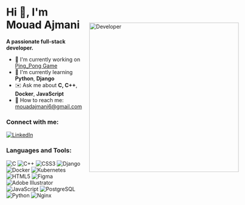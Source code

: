<div style="display: flex; align-items: center; justify-content: center;">
  <div style="flex: 1; text-align: left; padding-right: 20px;">

# Hi 👋, I'm Mouad Ajmani

**A passionate full-stack developer.**

- 🎯 I'm currently working on [Ping_Pong Game](#)
- 🌱 I'm currently learning **Python**, **Django**
- ✉️ Ask me about **C, C++**, **Docker**, **JavaScript**
- 💬 How to reach me: [mouadajmani6@gmail.com](mailto:mouadajmani6@gmail.com)



### Connect with me:

[![LinkedIn](https://img.icons8.com/color/48/000000/linkedin.png)](https://www.linkedin.com)


### Languages and Tools:
<p align="left">
  <img src="https://img.icons8.com/fluency/48/000000/c-programming.png" alt="C"/>
  <img src="https://img.icons8.com/color/48/000000/c-plus-plus-logo.png" alt="C++"/>
  <img src="https://img.icons8.com/ios-filled/50/000000/css3.png" alt="CSS3"/>
  <img src="https://img.icons8.com/color/48/000000/django.png" alt="Django"/>
  <img src="https://img.icons8.com/color/48/000000/docker.png" alt="Docker"/>
  <img src="https://img.icons8.com/color/48/000000/kubernetes.png" alt="Kubernetes"/>
  <img src="https://img.icons8.com/color/48/000000/html-5--v1.png" alt="HTML5"/>
  <img src="https://img.icons8.com/color/48/000000/figma.png" alt="Figma"/>
  <img src="https://img.icons8.com/color/48/000000/adobe-illustrator.png" alt="Adobe Illustrator"/>
  <img src="https://img.icons8.com/color/48/000000/javascript--v1.png" alt="JavaScript"/>
  <img src="https://img.icons8.com/color/48/000000/postgreesql.png" alt="PostgreSQL"/>
  <img src="https://img.icons8.com/color/48/000000/python--v1.png" alt="Python"/>
  <img src="https://img.icons8.com/color/48/000000/nginx.png" alt="Nginx"/>
</p>

  </div>
  <div style="display: flex; align-items: end; justify-content: end">
    <img src="https://camo.githubusercontent.com/2366b34bb903c09617990fb5fff4622f3e941349e846ddb7e73df872a9d21233/68747470733a2f2f63646e2e6472696262626c652e636f6d2f75736572732f3733303730332f73637265656e73686f74732f363538313234332f6176656e746f2e676966" alt="Developer" width="400px" style="margin-left: auto; margin-right: 0;"/>
  </div>
</div>
